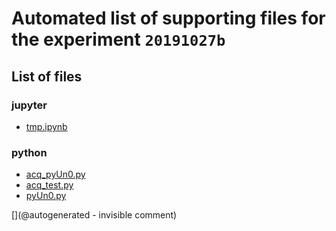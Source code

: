 # Automated list of supporting files for the __experiment `20191027b`__

## List of files

### jupyter

* [tmp.ipynb](/tmp.ipynb)


### python

* [acq_pyUn0.py](/matty/20191027b/acq_pyUn0.py)
* [acq_test.py](/matty/20191027b/acq_test.py)
* [pyUn0.py](/matty/20191027b/pyUn0.py)


[](@autogenerated - invisible comment)